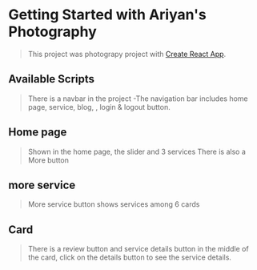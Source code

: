 # Getting Started with Ariyan's Photography

> This project was photograpy project with [Create React App](https://assignment-11-38b0b.web.app/).

## Available Scripts

> There is a navbar in the project
> -The navigation bar includes home page, service, blog, , login & logout button.

## Home page

> Shown in the home page, the slider and 3 services There is also a More button

## more service

> More service button shows services among 6 cards

## Card

> There is a review button and service details button in the middle of the card, click on the details button to see the service details.

